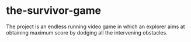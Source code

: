 # the-survivor-game
The project is an endless running video game in which an explorer aims at obtaining maximum score by dodging all the intervening obstacles.
